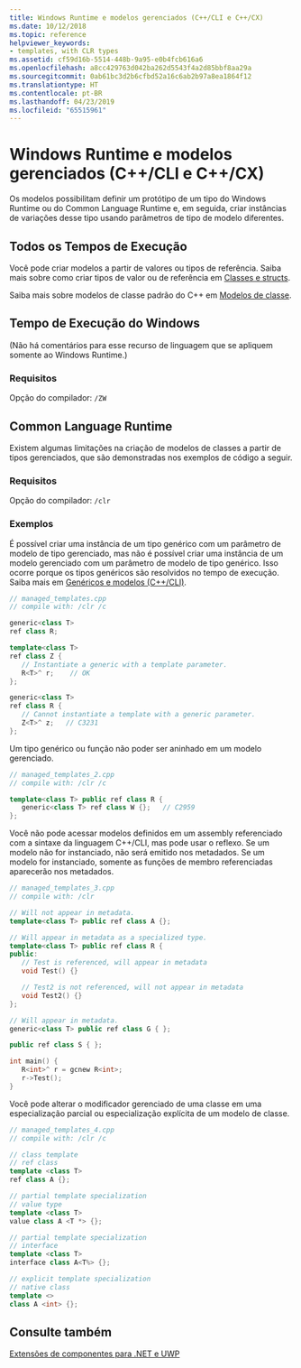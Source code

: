 ```yaml
---
title: Windows Runtime e modelos gerenciados (C++/CLI e C++/CX)
ms.date: 10/12/2018
ms.topic: reference
helpviewer_keywords:
- templates, with CLR types
ms.assetid: cf59d16b-5514-448b-9a95-e0b4fcb616a6
ms.openlocfilehash: a8cc429763d042ba262d5543f4a2d85bbf8aa29a
ms.sourcegitcommit: 0ab61bc3d2b6cfbd52a16c6ab2b97a8ea1864f12
ms.translationtype: HT
ms.contentlocale: pt-BR
ms.lasthandoff: 04/23/2019
ms.locfileid: "65515961"
---
```

# <a name="windows-runtime-and-managed-templates-ccli-and-ccx"></a>Windows Runtime e modelos gerenciados (C++/CLI e C++/CX)

Os modelos possibilitam definir um protótipo de um tipo do Windows Runtime ou do Common Language Runtime e, em seguida, criar instâncias de variações desse tipo usando parâmetros de tipo de modelo diferentes.

## <a name="all-runtimes"></a>Todos os Tempos de Execução

Você pode criar modelos a partir de valores ou tipos de referência.  Saiba mais sobre como criar tipos de valor ou de referência em [Classes e structs](classes-and-structs-cpp-component-extensions.md).

Saiba mais sobre modelos de classe padrão do C++ em [Modelos de classe](../cpp/class-templates.md).

## <a name="windows-runtime"></a>Tempo de Execução do Windows

(Não há comentários para esse recurso de linguagem que se apliquem somente ao Windows Runtime.)

### <a name="requirements"></a>Requisitos

Opção do compilador: `/ZW`

## <a name="common-language-runtime"></a>Common Language Runtime

Existem algumas limitações na criação de modelos de classes a partir de tipos gerenciados, que são demonstradas nos exemplos de código a seguir.

### <a name="requirements"></a>Requisitos

Opção do compilador: `/clr`

### <a name="examples"></a>Exemplos

É possível criar uma instância de um tipo genérico com um parâmetro de modelo de tipo gerenciado, mas não é possível criar uma instância de um modelo gerenciado com um parâmetro de modelo de tipo genérico. Isso ocorre porque os tipos genéricos são resolvidos no tempo de execução. Saiba mais em [Genéricos e modelos (C++/CLI)](generics-and-templates-visual-cpp.md).

```cpp
// managed_templates.cpp
// compile with: /clr /c

generic<class T>
ref class R;

template<class T>
ref class Z {
   // Instantiate a generic with a template parameter.
   R<T>^ r;    // OK
};

generic<class T>
ref class R {
   // Cannot instantiate a template with a generic parameter.
   Z<T>^ z;   // C3231
};
```

Um tipo genérico ou função não poder ser aninhado em um modelo gerenciado.

```cpp
// managed_templates_2.cpp
// compile with: /clr /c

template<class T> public ref class R {
   generic<class T> ref class W {};   // C2959
};
```

Você não pode acessar modelos definidos em um assembly referenciado com a sintaxe da linguagem C++/CLI, mas pode usar o reflexo. Se um modelo não for instanciado, não será emitido nos metadados. Se um modelo for instanciado, somente as funções de membro referenciadas aparecerão nos metadados.

```cpp
// managed_templates_3.cpp
// compile with: /clr

// Will not appear in metadata.
template<class T> public ref class A {};

// Will appear in metadata as a specialized type.
template<class T> public ref class R {
public:
   // Test is referenced, will appear in metadata
   void Test() {}

   // Test2 is not referenced, will not appear in metadata
   void Test2() {}
};

// Will appear in metadata.
generic<class T> public ref class G { };

public ref class S { };

int main() {
   R<int>^ r = gcnew R<int>;
   r->Test();
}
```

Você pode alterar o modificador gerenciado de uma classe em uma especialização parcial ou especialização explícita de um modelo de classe.

```cpp
// managed_templates_4.cpp
// compile with: /clr /c

// class template
// ref class
template <class T>
ref class A {};

// partial template specialization
// value type
template <class T>
value class A <T *> {};

// partial template specialization
// interface
template <class T>
interface class A<T%> {};

// explicit template specialization
// native class
template <>
class A <int> {};
```

## <a name="see-also"></a>Consulte também

[Extensões de componentes para .NET e UWP](component-extensions-for-runtime-platforms.md)